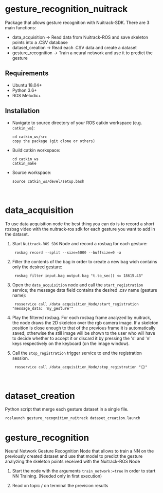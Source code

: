 # gesture_recognition_nuitrack

Package that allows gesture recognition with Nuitrack-SDK. There are 3 main functions:

- data_acquisition      →  Read data from Nuitrack-ROS and save skeleton points into a .CSV database
- dataset_creation      →  Read each .CSV data and create a dataset
- gesture_recognition   →  Train a neural network and use it to predict the gesture

## Requirements

* Ubuntu 18.04+
* Python 3.6+
* ROS Melodic+

## Installation

* Navigate to source directory of your ROS catkin workspace (e.g. `catkin_ws`):

  ```
  cd catkin_ws/src
  copy the package (git clone or others)
  ```

* Build catkin workspace:

  ```
  cd catkin_ws
  catkin_make
  ```
  
* Source workspace:

  ```
  source catkin_ws/devel/setup.bash
  ```
&nbsp;


# data_acquisition

To use data acquisition node the best thing you can do is to record a short rosbag video with the nuitrack-ros sdk for each gesture you want to add in the dataset.

1. Start `Nuitrack-ROS SDK` Node and record a rosbag for each gesture:

        rosbag record --split --size=5000 --buffsize=0 -a

2. Filter the contents of the bag in order to create a new bag wich contains only the desired gesture:

        rosbag filter input.bag output.bag "t.to_sec() <= 18615.43"

3. Open the `data_acquisition` node and call the `start_registration` service; the message data field contains the desired .csv name (gesture name):
   
        rosservice call /data_acquisition_Node/start_registration "message_data: 'my_gesture'"

4. Play the filtered rosbag. For each rosbag frame analyzed by nuitrack, the node draws the 2D skeleton over the rgb camera image. If a skeleton position is close enough to that of the previous frame it is automatically saved, otherwise the still image will be shown to the user who will have to decide whether to accept it or discard it by pressing the 's' and 'n' keys respectively on the keyboard (on the image window).

5. Call the `stop_registration` trigger service to end the registration session.

        rosservice call /data_acquisition_Node/stop_registration "{}"

&nbsp;

# dataset_creation

Python script that merge each gesture dataset in a single file.

    roslaunch gesture_recognition_nuitrack dataset_creation.launch


# gesture_recognition

Neural Network Gesture Recognition Node that allows to train a NN on the previously created dataset and use that model to predict the gesture analyzing the skeleton points received with the Nuitrack-ROS Node

1. Start the node with the arguments `train_network:=true` in order to start NN Training. (Needed only in first execution)

2. Read on topic / on terminal the prevision results

